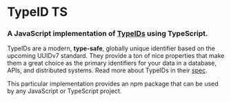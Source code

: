 # TypeID TS
### A JavaScript implementation of [TypeIDs](https://github.com/jetpack-io/typeid) using TypeScript.

TypeIDs are a modern, **type-safe**, globally unique identifier based on the upcoming
UUIDv7 standard. They provide a ton of nice properties that make them a great choice
as the primary identifiers for your data in a database, APIs, and distributed systems.
Read more about TypeIDs in their [spec](https://github.com/jetpack-io/typeid).

This particular implementation provides an npm package that can be used by any JavaScript
or TypeScript project.
